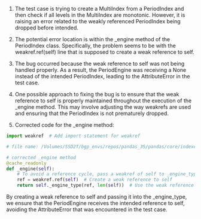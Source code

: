 1. The test case is trying to create a MultiIndex from a PeriodIndex and then check if all levels in the MultiIndex are monotonic. However, it is raising an error related to the weakly referenced PeriodIndex being dropped before intended.

2. The potential error location is within the _engine method of the PeriodIndex class. Specifically, the problem seems to be with the weakref.ref(self) line that is supposed to create a weak reference to self.

3. The bug occurred because the weak reference to self was not being handled properly. As a result, the PeriodEngine was receiving a None instead of the intended PeriodIndex, leading to the AttributeError in the test case.

4. One possible approach to fixing the bug is to ensure that the weak reference to self is properly maintained throughout the execution of the _engine method. This may involve adjusting the way weakrefs are used and ensuring that the PeriodIndex is not prematurely dropped.

5. Corrected code for the _engine method:

```python
import weakref  # Add import statement for weakref

# file name: /Volumes/SSD2T/bgp_envs/repos/pandas_35/pandas/core/indexes/period.py

# corrected _engine method
@cache_readonly
def _engine(self):
    # To avoid a reference cycle, pass a weakref of self to _engine_type.
    ref = weakref.ref(self)  # Create a weak reference to self
    return self._engine_type(ref, len(self))  # Use the weak reference instead of self
```

By creating a weak reference to self and passing it into the _engine_type, we ensure that the PeriodEngine receives the intended reference to self, avoiding the AttributeError that was encountered in the test case.